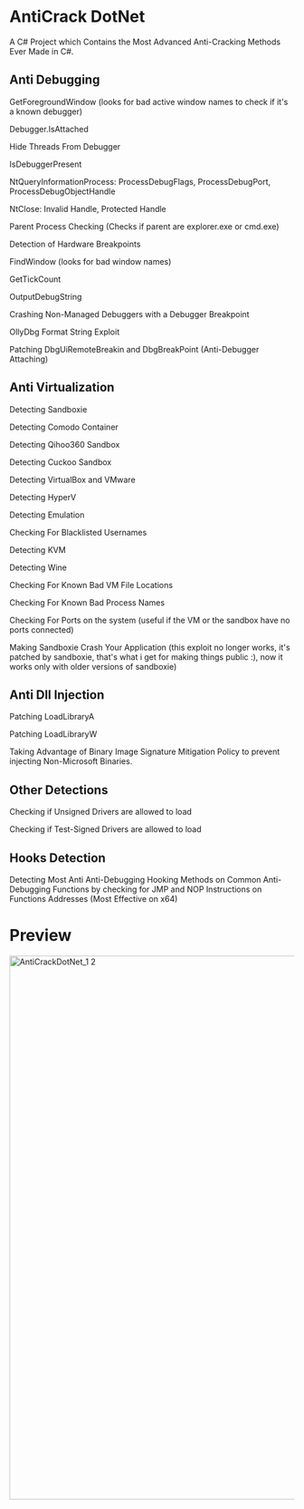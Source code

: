 # AntiCrack DotNet
A C# Project which Contains the Most Advanced Anti-Cracking Methods Ever Made in C#.
## Anti Debugging
GetForegroundWindow (looks for bad active window names to check if it's a known debugger)

Debugger.IsAttached

Hide Threads From Debugger

IsDebuggerPresent

NtQueryInformationProcess: ProcessDebugFlags, ProcessDebugPort, ProcessDebugObjectHandle

NtClose: Invalid Handle, Protected Handle

Parent Process Checking (Checks if parent are explorer.exe or cmd.exe)

Detection of Hardware Breakpoints

FindWindow (looks for bad window names)

GetTickCount

OutputDebugString

Crashing Non-Managed Debuggers with a Debugger Breakpoint

OllyDbg Format String Exploit

Patching DbgUiRemoteBreakin and DbgBreakPoint (Anti-Debugger Attaching)

## Anti Virtualization
Detecting Sandboxie

Detecting Comodo Container

Detecting Qihoo360 Sandbox

Detecting Cuckoo Sandbox

Detecting VirtualBox and VMware

Detecting HyperV

Detecting Emulation

Checking For Blacklisted Usernames

Detecting KVM

Detecting Wine

Checking For Known Bad VM File Locations

Checking For Known Bad Process Names

Checking For Ports on the system (useful if the VM or the sandbox have no ports connected)

Making Sandboxie Crash Your Application (this exploit no longer works, it's patched by sandboxie, that's what i get for making things public :), now it works only with older versions of sandboxie)

## Anti Dll Injection
Patching LoadLibraryA

Patching LoadLibraryW

Taking Advantage of Binary Image Signature Mitigation Policy to prevent injecting Non-Microsoft Binaries.

## Other Detections
Checking if Unsigned Drivers are allowed to load

Checking if Test-Signed Drivers are allowed to load
## Hooks Detection
Detecting Most Anti Anti-Debugging Hooking Methods on Common Anti-Debugging Functions by checking for JMP and NOP Instructions on Functions Addresses (Most Effective on x64)
# Preview
<img width="960" alt="AntiCrackDotNet_1 2" src="https://user-images.githubusercontent.com/90452585/180578537-d3817dc7-6398-4c3b-b7aa-a46d6a604d45.PNG">
